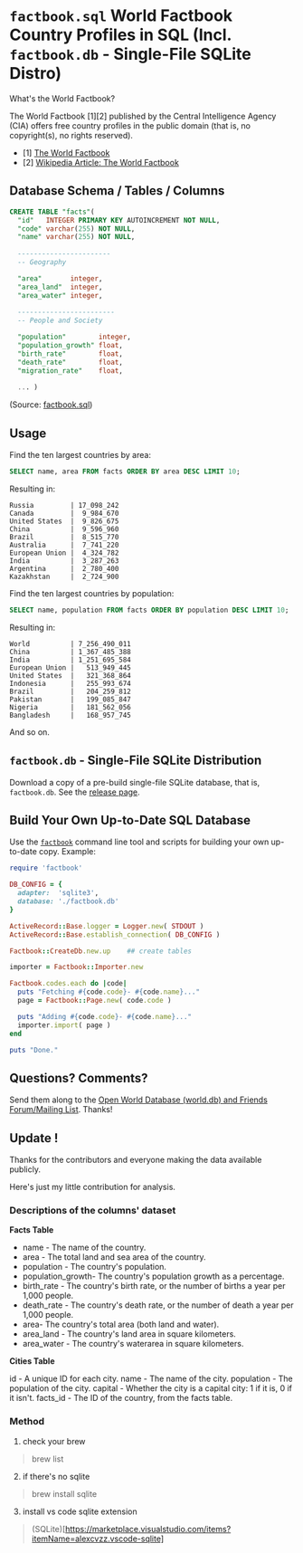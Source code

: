 # `factbook.sql` World Factbook Country Profiles in SQL (Incl. `factbook.db` - Single-File SQLite Distro)

What's the World Factbook?

The World Factbook [1][2] published by the Central Intelligence Agency (CIA)
offers free country profiles in the public domain (that is, no copyright(s), no rights reserved).

- [1] [The World Factbook](https://www.cia.gov/library/publications/the-world-factbook/)
- [2] [Wikipedia Article: The World Factbook](http://en.wikipedia.org/wiki/The_World_Factbook)


## Database Schema / Tables / Columns


```sql
CREATE TABLE "facts"(
  "id"   INTEGER PRIMARY KEY AUTOINCREMENT NOT NULL,
  "code" varchar(255) NOT NULL,
  "name" varchar(255) NOT NULL,
  
  -----------------------
  -- Geography

  "area"       integer,
  "area_land"  integer,
  "area_water" integer,
  
  ------------------------
  -- People and Society

  "population"        integer,
  "population_growth" float,
  "birth_rate"        float,
  "death_rate"        float,
  "migration_rate"    float,
  
  ... )
```

(Source: [factbook.sql](factbook.sql))


## Usage

Find the ten largest countries by area:

```sql
SELECT name, area FROM facts ORDER BY area DESC LIMIT 10;
```

Resulting in:

```
Russia         | 17_098_242
Canada         |  9_984_670
United States  |  9_826_675
China          |  9_596_960
Brazil         |  8_515_770
Australia      |  7_741_220
European Union |  4_324_782
India          |  3_287_263
Argentina      |  2_780_400
Kazakhstan     |  2_724_900
```

Find the ten largest countries by population:

```sql
SELECT name, population FROM facts ORDER BY population DESC LIMIT 10;
```

Resulting in:

```
World          | 7_256_490_011
China          | 1_367_485_388
India          | 1_251_695_584
European Union |   513_949_445
United States  |   321_368_864
Indonesia      |   255_993_674
Brazil         |   204_259_812
Pakistan       |   199_085_847
Nigeria        |   181_562_056
Bangladesh     |   168_957_745
```

And so on.


## `factbook.db` - Single-File SQLite Distribution

Download a copy of a pre-build single-file SQLite database, that is, `factbook.db`.
See the [release page](https://github.com/factbook/factbook.sql/releases).


## Build Your Own Up-to-Date SQL Database

Use the [`factbook`](https://github.com/worlddb/factbook)
command line tool and scripts for building your own up-to-date copy. Example:

```ruby
require 'factbook'

DB_CONFIG = {
  adapter:  'sqlite3',
  database: './factbook.db'
}

ActiveRecord::Base.logger = Logger.new( STDOUT )
ActiveRecord::Base.establish_connection( DB_CONFIG )

Factbook::CreateDb.new.up    ## create tables

importer = Factbook::Importer.new

Factbook.codes.each do |code|
  puts "Fetching #{code.code}- #{code.name}..."
  page = Factbook::Page.new( code.code )

  puts "Adding #{code.code}- #{code.name}..."
  importer.import( page )
end

puts "Done."
```

## Questions? Comments?

Send them along to the [Open World Database (world.db) and Friends Forum/Mailing List](http://groups.google.com/group/openmundi). 
Thanks!

## Update !
Thanks for the contributors and everyone making the data available publicly.

Here's just my little contribution for analysis.


### Descriptions of the columns' dataset 

**Facts Table**

* name - The name of the country.
* area - The total land and sea area of the country.
* population - The country's population.
* population_growth- The country's population growth as a percentage.
* birth_rate - The country's birth rate, or the number of births a year per 1,000 people.
* death_rate - The country's death rate, or the number of death a year per 1,000 people.
* area- The country's total area (both land and water).
* area_land - The country's land area in square kilometers.
* area_water - The country's waterarea in square kilometers.

**Cities Table**

id - A unique ID for each city.
name - The name of the city.
population - The population of the city.
capital - Whether the city is a capital city: 1 if it is, 0 if it isn't.
facts_id - The ID of the country, from the facts table.

### Method 

1. check your brew 
  > brew list 
2. if there's no sqlite 
  > brew install sqlite
3. install vs code sqlite extension 
  > (SQLite)[https://marketplace.visualstudio.com/items?itemName=alexcvzz.vscode-sqlite]
